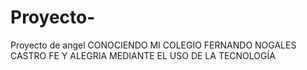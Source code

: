 # Proyecto-
Proyecto de angel 
CONOCIENDO MI COLEGIO FERNANDO NOGALES CASTRO FE Y ALEGRIA MEDIANTE EL USO DE LA TECNOLOGÍA 
